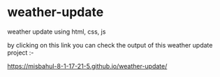 # weather-update
weather update using html, css, js


by clicking on this link you can check the output of this weather update project :-

https://misbahul-8-1-17-21-5.github.io/weather-update/
